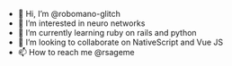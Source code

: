 - 👋 Hi, I’m @robomano-glitch
- 👀 I’m interested in neuro networks
- 🌱 I’m currently learning ruby on rails and python 
- 💞️ I’m looking to collaborate on NativeScript and Vue JS
- 📫 How to reach me @rsageme

<!---
robomano-glitch/robomano-glitch is a ✨ special ✨ repository because its `README.md` (this file) appears on your GitHub profile.
You can click the Preview link to take a look at your changes.
--->

